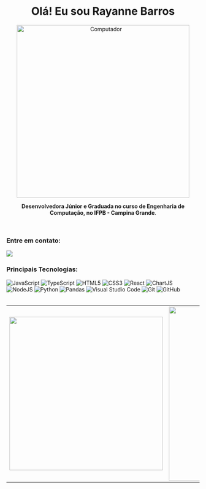 <div align="center">
    <h1>Olá! Eu sou Rayanne Barros</h1>
    <p>
        <img src="https://images.freeimages.com/image/previews/12c/semi-flat-study-supply-png-5690858.png" alt="Computador" width="450px">
    </p>
    <p><strong>Desenvolvedora Júnior e Graduada no curso de Engenharia de Computação, no IFPB - Campina Grande</strong>.</p>
</div>

<br>

<p>
    <h3>Entre em contato:</h3>
    <a href="https://www.linkedin.com/in/rayanne-barros-223ab51b5/">
        <img src="https://img.shields.io/badge/linkedin-%230077B5.svg?&style=for-the-badge&logo=linkedin&logoColor=white" />
    </a>
</p>  

<div>
    <h3>Principais Tecnologias:</h3>
    <img alt="JavaScript" src="https://img.shields.io/badge/javascript-%23323330.svg?style=for-the-badge&logo=javascript&logoColor=%23F7DF1E"/>
    <img alt="TypeScript" src="https://img.shields.io/badge/typescript-%007ACC.svg?style=for-the-badge&logo=typescript&logoColor=white"/>
    <img alt="HTML5" src="https://img.shields.io/badge/html5-%23E34F26.svg?style=for-the-badge&logo=html5&logoColor=white"/>
    <img alt="CSS3" src="https://img.shields.io/badge/css3-%231572B6.svg?style=for-the-badge&logo=css3&logoColor=white"/>
    <img alt="React" src="https://img.shields.io/badge/react-%2320232a.svg?style=for-the-badge&logo=react&logoColor=%2361DAFB"/>
     <img alt="ChartJS" src="https://img.shields.io/badge/Chart.js-FF6384?style=for-the-badge&logo=chartdotjs&logoColor=white"/>
    <img alt="NodeJS" src="https://img.shields.io/badge/Node.js-339933?style=for-the-badge&logo=nodedotjs&logoColor=white"/>
    <img alt="Python" src="https://img.shields.io/badge/python-3670A0?style=for-the-badge&logo=python&logoColor=ffdd54"/>
    <img alt="Pandas" src="https://img.shields.io/badge/Pandas-2C2D72?style=for-the-badge&logo=pandas&logoColor=white"/>
    <img alt="Visual Studio Code" src="https://img.shields.io/badge/VisualStudioCode-0078d7.svg?style=for-the-badge&logo=visual-studio-code&logoColor=white"/>
    <img alt="Git" src="https://img.shields.io/badge/git-%23F05033.svg?style=for-the-badge&logo=git&logoColor=white"/>
    <img alt="GitHub" src="https://img.shields.io/badge/github-%23121011.svg?style=for-the-badge&logo=github&logoColor=white"/>
</div>

<br>

<table align="center" border="0">
    <tr>
        <td>
            <a href="https://github.com/rayannebarros">
                <img width="400px" align="center" src="https://github-readme-stats.vercel.app/api/top-langs/?username=rayannebarros&exclude_repo=IA-FIC2021&langs_count=6&theme=dracula&hide_langs_below=1&layout=compact" />
            </a>
        </td>
        <td>
            <a href="https://github.com/rayannebarros">
                <img width="454px" align="center" src="https://github-readme-stats.vercel.app/api?username=rayannebarros&show_icons=true&theme=dracula&line_height=27" alt=""/>
            </a>
        </td>
    </tr>
</table>
